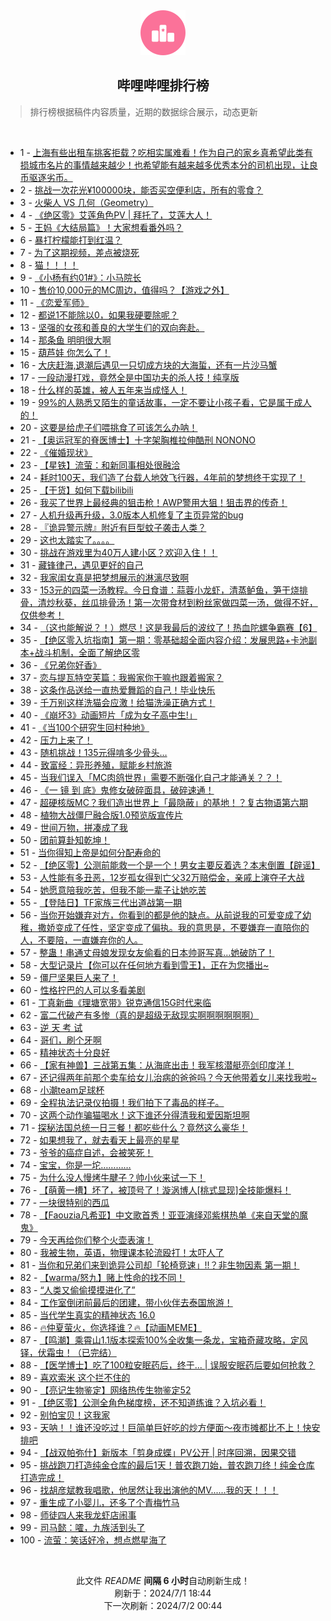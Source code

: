 <div align="center">
    <img src="./assets/icon_rank.png" alt="logo" />
    <h2>哔哩哔哩排行榜</h>
</div>

> 排行榜根据稿件内容质量，近期的数据综合展示，动态更新

<br />

<ul><li><span>1 - <a href=https://www.bilibili.com/BV1jJ4m1u7r5>上海有些出租车挑客拒载？吃相实属难看！作为自己的家乡真希望此类有损城市名片的事情越来越少！也希望能有越来越多优秀本分的司机出现，让良币驱逐劣币。</a></span></li><li><span>2 - <a href=https://www.bilibili.com/BV11i421a7wD>挑战一次花光¥100000块，能否买空便利店，所有的零食？</a></span></li><li><span>3 - <a href=https://www.bilibili.com/BV1hs421T7g8>火柴人 VS 几何（Geometry）</a></span></li><li><span>4 - <a href=https://www.bilibili.com/BV1MH4y1w7pT>《绝区零》艾莲角色PV | 拜托了，艾莲大人！</a></span></li><li><span>5 - <a href=https://www.bilibili.com/BV1YZ421M74y>王妈《大结局篇》！大家想看番外吗？</a></span></li><li><span>6 - <a href=https://www.bilibili.com/BV19Z421M7QJ>暴打柠檬能打到红温？</a></span></li><li><span>7 - <a href=https://www.bilibili.com/BV1Px4y187nX>为了这期视频，差点被烧死</a></span></li><li><span>8 - <a href=https://www.bilibili.com/BV1Kw4m1e7FW>猫！！！！</a></span></li><li><span>9 - <a href=https://www.bilibili.com/BV1sM4m1m7M5>《小杨有约01#》：小马院长</a></span></li><li><span>10 - <a href=https://www.bilibili.com/BV1HM4m1m7xz>售价10,000元的MC周边，值得吗？【游戏之外】</a></span></li><li><span>11 - <a href=https://www.bilibili.com/BV1AH4y1w7en>《恋爱军师》</a></span></li><li><span>12 - <a href=https://www.bilibili.com/BV1SS411w7CF>都说1不能除以0，如果我硬要除呢？</a></span></li><li><span>13 - <a href=https://www.bilibili.com/BV1aJ4m1T7Ve>坚强的女孩和善良的大学生们的双向奔赴。</a></span></li><li><span>14 - <a href=https://www.bilibili.com/BV1uM4m1U7rg>那条鱼 明明很大啊</a></span></li><li><span>15 - <a href=https://www.bilibili.com/BV1Br421F7Q4>葫芦娃 你怎么了！</a></span></li><li><span>16 - <a href=https://www.bilibili.com/BV1kE421P7CQ>大庆赶海,退潮后遇见一只切成方块的大海蜇，还有一片沙马蟹</a></span></li><li><span>17 - <a href=https://www.bilibili.com/BV1ES411A7MY>一段动漫打戏，竟然全是中国功夫的杀人技！纯享版</a></span></li><li><span>18 - <a href=https://www.bilibili.com/BV1kf421B7WM>什么样的英雄，被人五年来当成怪人！</a></span></li><li><span>19 - <a href=https://www.bilibili.com/BV1ry411z7Uq>99%的人熟悉又陌生的童话故事，一定不要让小孩子看，它是属于成人的！</a></span></li><li><span>20 - <a href=https://www.bilibili.com/BV1wx4y187XF>这要是给虎子们喂挑食了可该怎么办呐！</a></span></li><li><span>21 - <a href=https://www.bilibili.com/BV1Rw4m1e7v3>【奥运冠军的脊医博士】十字架胸椎拉伸酷刑 NONONO</a></span></li><li><span>22 - <a href=https://www.bilibili.com/BV1Bf421B7ny>《催婚现状》</a></span></li><li><span>23 - <a href=https://www.bilibili.com/BV1tS421d7HA>【星铁】流萤：和新同事相处很融洽</a></span></li><li><span>24 - <a href=https://www.bilibili.com/BV1mw4m1e7y3>耗时100天，我们造了台载人地效飞行器，4年前的梦想终于实现了！</a></span></li><li><span>25 - <a href=https://www.bilibili.com/BV1pf421B7xm>【干货】如何下载bilibili</a></span></li><li><span>26 - <a href=https://www.bilibili.com/BV1DS421d7PB>我买了世界上最经典的狙击枪！AWP警用大狙！狙击界的传奇！</a></span></li><li><span>27 - <a href=https://www.bilibili.com/BV14f421Q7aL>人机升级再升级，3.0版本人机修复了主页异常的bug</a></span></li><li><span>28 - <a href=https://www.bilibili.com/BV1xH4y1w7Rz>『诡异警示牌』附近有巨型蚊子袭击人类？</a></span></li><li><span>29 - <a href=https://www.bilibili.com/BV1jS421o7AR>这也太踏实了。。。。</a></span></li><li><span>30 - <a href=https://www.bilibili.com/BV1ET421Y7pJ>挑战在游戏里为40万人建小区？欢迎入住！！</a></span></li><li><span>31 - <a href=https://www.bilibili.com/BV1sS411A7xz>藏锋律己，遇见更好的自己</a></span></li><li><span>32 - <a href=https://www.bilibili.com/BV1ui3CetEJa>我家闺女真是把梦想展示的淋漓尽致啊</a></span></li><li><span>33 - <a href=https://www.bilibili.com/BV1cS421o7c3>153元的四菜一汤教程。今日食谱：蒜蓉小龙虾，清蒸鲈鱼，笋干烧排骨，清炒秋葵，丝瓜排骨汤！第一次带食材到粉丝家做四菜一汤，做得不好，仅供参考！</a></span></li><li><span>34 - <a href=https://www.bilibili.com/BV1dw4m1e71J>（这也能解说？！）燃尽！这是我最后的波纹了！热血陀螺争霸赛【6】</a></span></li><li><span>35 - <a href=https://www.bilibili.com/BV1nE421N7rS>【绝区零入坑指南】第一期：零基础超全面内容介绍：发展思路+卡池副本+战斗机制，全面了解绝区零</a></span></li><li><span>36 - <a href=https://www.bilibili.com/BV1Q1421C7nX>《兄弟你好香》</a></span></li><li><span>37 - <a href=https://www.bilibili.com/BV1Bf421Q7gc>恋与提瓦特空芙篇：我搬家你干嘛也跟着搬家？</a></span></li><li><span>38 - <a href=https://www.bilibili.com/BV1t1421r7JW>这条作品送给一直热爱舞蹈的自己！毕业快乐</a></span></li><li><span>39 - <a href=https://www.bilibili.com/BV1vS411A7y5>千万别这样洗猫会应激！给猫洗澡正确方式！</a></span></li><li><span>40 - <a href=https://www.bilibili.com/BV1x1421r7yZ>《崩坏3》动画短片「成为女子高中生!」</a></span></li><li><span>41 - <a href=https://www.bilibili.com/BV1uS421o7Tr>《当100个研究生回村种地》</a></span></li><li><span>42 - <a href=https://www.bilibili.com/BV1pb421p7rL>压力上来了！</a></span></li><li><span>43 - <a href=https://www.bilibili.com/BV1hM4m1m7cb>随机挑战！135元得啃多少骨头…</a></span></li><li><span>44 - <a href=https://www.bilibili.com/BV1HE421N7ob>致富经：异形养殖，赋能乡村旅游</a></span></li><li><span>45 - <a href=https://www.bilibili.com/BV1TZ421M7rm>当我们误入「MC肉鸽世界」需要不断强化自己才能通关？？！</a></span></li><li><span>46 - <a href=https://www.bilibili.com/BV1Xy411z7kW>《一 镜 到 底》鬼修女破碎面具，破碎速通！</a></span></li><li><span>47 - <a href=https://www.bilibili.com/BV1Wn4y1X7LM>超硬核版MC？我们造出世界上「最隐蔽」的基地！？复古物语第六期</a></span></li><li><span>48 - <a href=https://www.bilibili.com/BV114421Q7yh>植物大战僵尸融合版1.0预览版宣传片</a></span></li><li><span>49 - <a href=https://www.bilibili.com/BV15E421N7ts>世间万物，拼凑成了我</a></span></li><li><span>50 - <a href=https://www.bilibili.com/BV1X4421Q7CT>团前算卦知乾坤！</a></span></li><li><span>51 - <a href=https://www.bilibili.com/BV1MS421o7Ef>当你得知上帝是如何分配寿命的</a></span></li><li><span>52 - <a href=https://www.bilibili.com/BV1qx4y1472Y>【绝区零】公测前能救一个是一个！男女主要反着选？本末倒置【辟谣】</a></span></li><li><span>53 - <a href=https://www.bilibili.com/BV1Fb421p7sF>人性能有多丑恶，12岁孤女得到亡父32万赔偿金，亲戚上演夺子大战</a></span></li><li><span>54 - <a href=https://www.bilibili.com/BV1rn4y1X71P>她愿意陪我吃苦，但我不能一辈子让她吃苦</a></span></li><li><span>55 - <a href=https://www.bilibili.com/BV1km42137ZD>【登陆日】TF家族三代出道战第一期</a></span></li><li><span>56 - <a href=https://www.bilibili.com/BV1pJ4m1T7BG>当你开始嫌弃对方，你看到的都是他的缺点。从前说我的可爱变成了幼稚，撒娇变成了任性，坚定变成了偏执。我的意思是，不要嫌弃一直陪你的人，不要陪，一直嫌弃你的人。</a></span></li><li><span>57 - <a href=https://www.bilibili.com/BV12i421e7jT>整蛊！串通丈母娘发现女友偷看的日本帅哥写真…她破防了！</a></span></li><li><span>58 - <a href=https://www.bilibili.com/BV11b421J7Tm>大型记录片【你可以在任何地方看到雪王】，正在为您播出~</a></span></li><li><span>59 - <a href=https://www.bilibili.com/BV16s421T745>僵尸坚果巨人来了！</a></span></li><li><span>60 - <a href=https://www.bilibili.com/BV18m421V7Kc>性格拧巴的人可以多看美剧</a></span></li><li><span>61 - <a href=https://www.bilibili.com/BV1sn4y1X7FB>丁真新曲《理塘宽带》锐克通信15G时代来临</a></span></li><li><span>62 - <a href=https://www.bilibili.com/BV1Qx4y1b7US>富二代破产有多惨（真的是超级无敌现实啊啊啊啊啊啊）</a></span></li><li><span>63 - <a href=https://www.bilibili.com/BV1W1421r79L>逆 天 考 试</a></span></li><li><span>64 - <a href=https://www.bilibili.com/BV1Kw4m1e7n9>哥们，刷个牙啊</a></span></li><li><span>65 - <a href=https://www.bilibili.com/BV1h4421S7gm>精神状态十分良好</a></span></li><li><span>66 - <a href=https://www.bilibili.com/BV1FT421Y7U5>【家有神兽】三战第五集：从海底出击！我军核潜艇亮剑印度洋！</a></span></li><li><span>67 - <a href=https://www.bilibili.com/BV1ky411z7ST>还记得两年前那个卖车给女儿治病的爸爸吗？今天他带着女儿来找我啦~</a></span></li><li><span>68 - <a href=https://www.bilibili.com/BV1qM4m1m781>小潮team足球杯</a></span></li><li><span>69 - <a href=https://www.bilibili.com/BV1ZS411w7WX>全程执法记录仪拍摄！我们拍下了毒品的样子。</a></span></li><li><span>70 - <a href=https://www.bilibili.com/BV1BZ421M7sb>这两个动作骗猫喝水！这下谁还分得清我和爱因斯坦啊</a></span></li><li><span>71 - <a href=https://www.bilibili.com/BV1Cy411z7C6>探秘法国总统一日三餐！都吃些什么？竟然这么豪华！</a></span></li><li><span>72 - <a href=https://www.bilibili.com/BV1NS411A7rx>如果想我了，就去看天上最亮的星星</a></span></li><li><span>73 - <a href=https://www.bilibili.com/BV1uS421d7kp>爷爷的癌症自述，会被笑死！</a></span></li><li><span>74 - <a href=https://www.bilibili.com/BV1mZ421M7eY>宝宝，你是一坨…………</a></span></li><li><span>75 - <a href=https://www.bilibili.com/BV1yE421N7Au>为什么没人慢烤牛腱子？帅小伙来试一下！</a></span></li><li><span>76 - <a href=https://www.bilibili.com/BV161421r79v>【萌黄一槽】坏了，被顶号了！漩涡博人[桃式显现]全技能爆料！</a></span></li><li><span>77 - <a href=https://www.bilibili.com/BV1qz421B7Ux>一块很特别的西瓜</a></span></li><li><span>78 - <a href=https://www.bilibili.com/BV1As421M7m8>【Faouzia凡希亚】中文歌首秀！亚亚演绎邓紫棋热单《来自天堂的魔鬼》</a></span></li><li><span>79 - <a href=https://www.bilibili.com/BV1mi421e7UF>今天再给你们整个火壶表演！</a></span></li><li><span>80 - <a href=https://www.bilibili.com/BV1dZ421M7Kg>我被生物，英语，物理课本轮流殴打！太吓人了</a></span></li><li><span>81 - <a href=https://www.bilibili.com/BV1Tx4y1t7wy>当你和兄弟们来到诡异公司却「轮椅竞速」!!？非生物因素 第一期！</a></span></li><li><span>82 - <a href=https://www.bilibili.com/BV1Zm421V7mc>【warma/怒九】赌上性命的找不同！</a></span></li><li><span>83 - <a href=https://www.bilibili.com/BV1Yi421e7mN>“人类又偷偷摸摸进化了”</a></span></li><li><span>84 - <a href=https://www.bilibili.com/BV1Us421T7Us>工作室倒闭前最后的团建，带小伙伴去泰国旅游！</a></span></li><li><span>85 - <a href=https://www.bilibili.com/BV1sf421Q7Zq>当代学生真实的精神状态 16.0</a></span></li><li><span>86 - <a href=https://www.bilibili.com/BV1ez421z7a2>🔥仲夏萤火，你选择谁？🔥【动画MEME】</a></span></li><li><span>87 - <a href=https://www.bilibili.com/BV1Gx4y187qz>【鸣潮】乘霄山1.1版本探索100%全收集一条龙，宝箱奇藏攻略，定风铎，伏霜虫！（已完结）</a></span></li><li><span>88 - <a href=https://www.bilibili.com/BV1qs421T7Lb>【医学博士】吃了100粒安眠药后，终于... | 误服安眠药后要如何抢救？</a></span></li><li><span>89 - <a href=https://www.bilibili.com/BV17w4m1e7PT>喜欢索米 这个拦不住的</a></span></li><li><span>90 - <a href=https://www.bilibili.com/BV1jz42187cn>【亮记生物鉴定】网络热传生物鉴定52</a></span></li><li><span>91 - <a href=https://www.bilibili.com/BV1wx4y1t7pW>【绝区零】公测全角色梯度榜，还不知道练谁？入坑必看！</a></span></li><li><span>92 - <a href=https://www.bilibili.com/BV1U1421C7BE>别怕宝贝！这我家</a></span></li><li><span>93 - <a href=https://www.bilibili.com/BV1wm421G7gA>天呐！！谁还没吃过！巨简单巨好吃的炒方便面～夜市摊都比不上！快安排吧</a></span></li><li><span>94 - <a href=https://www.bilibili.com/BV11z421B7Zn>【战双帕弥什】新版本「剪身成蝶」PV公开 | 时序回溯，因果交错</a></span></li><li><span>95 - <a href=https://www.bilibili.com/BV1Qr421F7Fk>挑战跑刀打造纯金仓库的最后1天！普农跑刀始，普农跑刀终！纯金仓库打造完成！</a></span></li><li><span>96 - <a href=https://www.bilibili.com/BV1D4421Q7hx>找胡彦斌教我唱歌，他居然让我出演他的MV......我的天！！！</a></span></li><li><span>97 - <a href=https://www.bilibili.com/BV1AT421Y7Fx>重生成了小婴儿，还多了个青梅竹马</a></span></li><li><span>98 - <a href=https://www.bilibili.com/BV1Dz421B7go>师徒四人来我龙虾店闹事</a></span></li><li><span>99 - <a href=https://www.bilibili.com/BV1d4421S78p>司马懿：嚯，九族活到头了</a></span></li><li><span>100 - <a href=https://www.bilibili.com/BV1m4421S7Vn>流萤：笑话好冷，想点燃星海了</a></span></li></ul>

<br />

<p align=center>此文件 <i>README</i> <b>间隔 6 小时</b>自动刷新生成！<br>刷新于：2024/7/1 18:44<br>下一次刷新：2024/7/2 00:44</p>